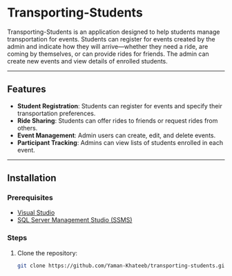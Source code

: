 # Transporting-Students

Transporting-Students is an application designed to help students manage transportation for events. Students can register for events created by the admin and indicate how they will arrive—whether they need a ride, are coming by themselves, or can provide rides for friends. The admin can create new events and view details of enrolled students.

---

## Features

- **Student Registration**: Students can register for events and specify their transportation preferences.
- **Ride Sharing**: Students can offer rides to friends or request rides from others.
- **Event Management**: Admin users can create, edit, and delete events.
- **Participant Tracking**: Admins can view lists of students enrolled in each event.

---

## Installation

### Prerequisites

- [Visual Studio](https://visualstudio.microsoft.com/)
- [SQL Server Management Studio (SSMS)](https://learn.microsoft.com/en-us/sql/ssms/download-sql-server-management-studio-ssms)

### Steps

1. Clone the repository:

   ```bash
   git clone https://github.com/Yaman-Khateeb/transporting-students.git
